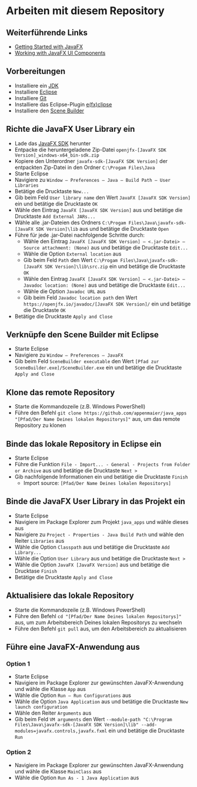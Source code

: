 # Arbeiten mit diesem Repository

## Weiterführende Links

- [Getting Started with JavaFX](https://openjfx.io/openjfx-docs/#introduction)
- [Working with JavaFX UI Components](https://docs.oracle.com/javase/8/javafx/user-interface-tutorial/ui_controls.htm#JFXUI336)

## Vorbereitungen

- Installiere ein [JDK](https://www.oracle.com/java/technologies/downloads/#jdk21-windows)
- Installiere [Eclipse](https://www.eclipse.org/)
- Installiere [Git](https://git-scm.com/downloads)
- Installiere das Eclipse-Plugin [e(fx)clipse](http://download.eclipse.org/efxclipse/updates-released/)
- Installiere den [Scene Builder](https://gluonhq.com/products/scene-builder/)

## Richte die JavaFX User Library ein

- Lade das [JavaFX SDK](https://gluonhq.com/products/javafx/) herunter
- Entpacke die heruntergeladene Zip-Datei `openjfx-[JavaFX SDK Version]_windows-x64_bin-sdk.zip`
- Kopiere den Unterordner `javafx-sdk-[JavaFX SDK Version]` der entpackten Zip-Datei in den Ordner `C:\Progam Files\Java`
- Starte Eclipse
- Navigiere zu `Window – Preferences – Java – Build Path – User Libraries`
- Betätige die Drucktaste `New...`
- Gib beim Feld `User library name` den Wert `JavaFX [JavaFX SDK Version]` ein und betätige die Drucktaste `OK`
- Wähle den Eintrag `JavaFX [JavaFX SDK Version]` aus und betätige die Drucktaste `Add External JARs...`
- Wähle alle .jar-Dateien des Ordners `C:\Progam Files\Java\javafx-sdk-[JavaFX SDK Version]\lib` aus und betätige die Drucktaste `Open` 
- Führe für jede .jar-Datei nachfolgende Schritte durch:
    - Wähle den Eintrag `JavaFX [JavaFX SDK Version] – <.jar-Datei> – Source attachment: (None)` aus und betätige die Drucktaste `Edit...`
    - Wähle die Option `External location` aus
    - Gib beim Feld `Path` den Wert `C:\Progam Files\Java\javafx-sdk-[JavaFX SDK Version]\lib\src.zip` ein und betätige die Drucktaste `OK`
    - Wähle den Eintrag `JavaFX [JavaFX SDK Version] – <.jar-Datei> – Javadoc location: (None)` aus und betätige die Drucktaste `Edit...`
    - Wähle die Option `Javadoc URL` aus
    - Gib beim Feld `Javadoc location path` den Wert `https://openjfx.io/javadoc/[JavaFX SDK Version]/` ein und betätige die Drucktaste `OK`
- Betätige die Drucktaste `Apply and Close`

## Verknüpfe den Scene Builder mit Eclipse

- Starte Eclipse
- Navigiere zu `Window – Preferences – JavaFX`
- Gib beim Feld `SceneBuilder executable` den Wert `[Pfad zur SceneBuilder.exe]/SceneBuilder.exe` ein und betätige die Drucktaste `Apply and Close`

## Klone das remote Repository

- Starte die Kommandozeile (z.B. Windows PowerShell)
- Führe den Befehl `git clone https://github.com/appenmaier/java_apps "[Pfad/Der Name Deines lokalen Repositorys]"` aus, um das remote Repository zu klonen

## Binde das lokale Repository in Eclipse ein

- Starte Eclipse
- Führe die Funktion `File - Import... - General - Projects from Folder or Archive` aus und betätige die Drucktaste `Next >`
- Gib nachfolgende Informationen ein und betätige die Drucktaste `Finish`
  - Import source: `[Pfad/Der Name Deines lokalen Repositorys]`

## Binde die JavaFX User Library in das Projekt ein

- Starte Eclipse
- Navigiere im Package Explorer zum Projekt `java_apps` und wähle dieses aus
- Navigiere zu `Project - Properties - Java Build Path` und wähle den Reiter `Libraries` aus
- Wähle die Option `Classpath` aus und betätige die Drucktaste `Add Library...`
- Wähle die Option `User Library` aus und betätige die Drucktaste `Next >`
- Wähle die Option `JavaFX [JavaFX Version]` aus und betätige die Drucktase `Finish`
- Betätige die Drucktaste `Apply and Close`

## Aktualisiere das lokale Repository

- Starte die Kommandozeile (z.B. Windows PowerShell)
- Führe den Befehl `cd "[Pfad/Der Name Deines lokalen Repositorys]"` aus, um zum Arbeitsbereich Deines lokalen Repositorys zu wechseln
- Führe den Befehl `git pull` aus, um den Arbeitsbereich zu aktualisieren

## Führe eine JavaFX-Anwendung aus

### Option 1

- Starte Eclipse
- Navigiere im Package Explorer zur gewünschten JavaFX-Anwendung und wähle die Klasse `App` aus
- Wähle die Option `Run – Run Configurations` aus
- Wähle die Option `Java Application` aus und betätige die Drucktaste `New launch configuration`
- Wähle den Reiter `Arguments` aus
- Gib beim Feld `VM arguments` den Wert `--module-path "C:\Program Files\Java\javafx-sdk-[JavaFX SDK Version]\lib" --add-modules=javafx.controls,javafx.fxml` ein und betätige die Drucktaste `Run`

### Option 2

- Navigiere im Package Explorer zur gewünschten JavaFX-Anwendung und wähle die Klasse `MainClass` aus
- Wähle die Option `Run As - 1 Java Application` aus
